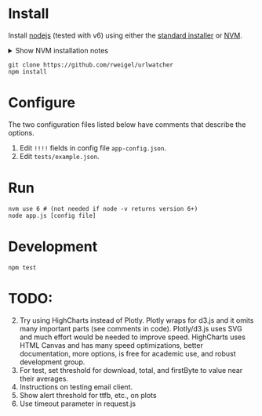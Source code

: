 # Install

Install [nodejs](https://nodejs.org/en/download/) (tested with v6) using either the [standard installer](https://nodejs.org/en/download/) or [NVM](https://github.com/creationix/nvm).

<details> 
  <summary>Show NVM installation notes</summary>
  
```bash
# Install Node Version Manager
curl https://raw.githubusercontent.com/creationix/nvm/v0.9.5/install.sh | bash

# Set environment variables (needed only once)
source ~/.bashrc

# Install node.js version 6
nvm install 6

# If system has old nodejs already installed by package manager,
# must always execute this before starting app
nvm use 6
```
</details>

```
git clone https://github.com/rweigel/urlwatcher
npm install
```

# Configure

The two configuration files listed below have comments that describe the options.

1. Edit `!!!!` fields in config file `app-config.json`.
2. Edit `tests/example.json`.

# Run

```	
nvm use 6 # (not needed if node -v returns version 6+)
node app.js [config file]
```

# Development

```
npm test
```

# TODO:

2. Try using HighCharts instead of Plotly. Plotly wraps for d3.js and it omits many important parts (see comments in code). Plotly/d3.js uses SVG and much effort would be needed to improve speed. HighCharts uses HTML Canvas and has many speed optimizations, better documentation, more options, is free for academic use, and robust development group.
3. For test, set threshold for download, total, and firstByte to value near their averages.
4. Instructions on testing email client.
5. Show alert threshold for ttfb, etc., on plots
6. Use timeout parameter in request.js

